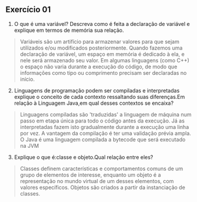 ## Exercício 01

1. O que é uma variável? Descreva como é feita a declaração de variável e explique em termos de memória sua relação.
> Variáveis são um artifício para armazenar valores para que sejam utilizados e/ou modificados posteriormente. Quando fazemos uma declaração de variável, um espaço em memória é dedicado à ela, e nele será armazenado seu valor. Em algumas linguagens (como C++) o espaço não varia durante a execução do código, de modo que informações como tipo ou comprimento precisam ser declaradas no início. 

2. Linguagens de programação podem ser compiladas e interpretadas explique o conceito de cada contexto ressaltando suas diferenças.Em relação à Linguagem Java,em qual desses contextos se encaixa?
> Linguagens compiladas são 'traduzidas' a linguagem de máquina num passo em etapa única para todo o código antes da execução. Já as interpretadas fazem isto gradualmente durante a execução uma linha por vez. A vantagem da compilação é ter uma validação prévia ampla. O Java é uma linguagem compilada a bytecode que será executado na JVM

3. Explique o que é:classe e objeto.Qual relação entre eles?
> Classes definem características e comportamentos comuns de um grupo de elementos de interesse, enquanto um objeto é a representação no mundo virtual de um desses elementos, com valores específicos. Objetos são criados a partir da instanciação de classes. 


